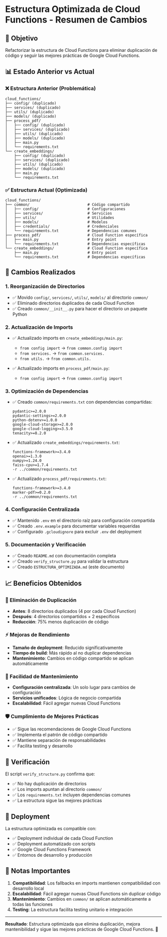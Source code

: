 # Estructura Optimizada de Cloud Functions - Resumen de Cambios

## 🎯 Objetivo
Refactorizar la estructura de Cloud Functions para eliminar duplicación de código y seguir las mejores prácticas de Google Cloud Functions.

## 📊 Estado Anterior vs Actual

### ❌ Estructura Anterior (Problemática)
```
cloud_functions/
├── config/ (duplicado)
├── services/ (duplicado)
├── utils/ (duplicado)
├── models/ (duplicado)
├── process_pdf/
│   ├── config/ (duplicado)
│   ├── services/ (duplicado)
│   ├── utils/ (duplicado)
│   ├── models/ (duplicado)
│   ├── main.py
│   └── requirements.txt
└── create_embeddings/
    ├── config/ (duplicado)
    ├── services/ (duplicado)
    ├── utils/ (duplicado)
    ├── models/ (duplicado)
    ├── main.py
    └── requirements.txt
```

### ✅ Estructura Actual (Optimizada)
```
cloud_functions/
├── common/                          # Código compartido
│   ├── config/                      # Configuraciones
│   ├── services/                    # Servicios
│   ├── utils/                       # Utilidades
│   ├── models/                      # Modelos
│   ├── credentials/                 # Credenciales
│   └── requirements.txt             # Dependencias comunes
├── process_pdf/                     # Cloud Function específica
│   ├── main.py                      # Entry point
│   └── requirements.txt             # Dependencias específicas
└── create_embeddings/               # Cloud Function específica
    ├── main.py                      # Entry point
    └── requirements.txt             # Dependencias específicas
```

## 🔧 Cambios Realizados

### 1. Reorganización de Directorios
- ✅ Movido `config/`, `services/`, `utils/`, `models/` al directorio `common/`
- ✅ Eliminado directorios duplicados de cada Cloud Function
- ✅ Creado `common/__init__.py` para hacer el directorio un paquete Python

### 2. Actualización de Imports
- ✅ Actualizado imports en `create_embeddings/main.py`:
  - `from config import` → `from common.config import`
  - `from services.` → `from common.services.`
  - `from utils.` → `from common.utils.`

- ✅ Actualizado imports en `process_pdf/main.py`:
  - `from config import` → `from common.config import`

### 3. Optimización de Dependencias
- ✅ Creado `common/requirements.txt` con dependencias compartidas:
  ```
  pydantic>=2.0.0
  pydantic-settings>=2.0.0
  python-dotenv>=1.0.0
  google-cloud-storage>=2.0.0
  google-cloud-logging>=3.5.0
  tenacity>=8.2.0
  ```

- ✅ Actualizado `create_embeddings/requirements.txt`:
  ```
  functions-framework>=3.4.0
  openai>=1.3.0
  numpy>=1.24.0
  faiss-cpu>=1.7.4
  -r ../common/requirements.txt
  ```

- ✅ Actualizado `process_pdf/requirements.txt`:
  ```
  functions-framework>=3.4.0
  marker-pdf>=0.2.0
  -r ../common/requirements.txt
  ```

### 4. Configuración Centralizada
- ✅ Mantenido `.env` en el directorio raíz para configuración compartida
- ✅ Creado `.env.example` para documentar variables requeridas
- ✅ Configurado `.gcloudignore` para excluir `.env` del deployment

### 5. Documentación y Verificación
- ✅ Creado `README.md` con documentación completa
- ✅ Creado `verify_structure.py` para validar la estructura
- ✅ Creado `ESTRUCTURA_OPTIMIZADA.md` (este documento)

## 📈 Beneficios Obtenidos

### 🎯 Eliminación de Duplicación
- **Antes**: 8 directorios duplicados (4 por cada Cloud Function)
- **Después**: 4 directorios compartidos + 2 específicos
- **Reducción**: 75% menos duplicación de código

### ⚡ Mejoras de Rendimiento
- **Tamaño de deployment**: Reducido significativamente
- **Tiempo de build**: Más rápido al no duplicar dependencias
- **Mantenimiento**: Cambios en código compartido se aplican automáticamente

### 🔧 Facilidad de Mantenimiento
- **Configuración centralizada**: Un solo lugar para cambios de configuración
- **Servicios unificados**: Lógica de negocio compartida
- **Escalabilidad**: Fácil agregar nuevas Cloud Functions

### 🛡️ Cumplimiento de Mejores Prácticas
- ✅ Sigue las recomendaciones de Google Cloud Functions
- ✅ Implementa el patrón de código compartido
- ✅ Mantiene separación de responsabilidades
- ✅ Facilita testing y desarrollo

## 🧪 Verificación

El script `verify_structure.py` confirma que:
- ✅ No hay duplicación de directorios
- ✅ Los imports apuntan al directorio `common/`
- ✅ Los `requirements.txt` incluyen dependencias comunes
- ✅ La estructura sigue las mejores prácticas

## 🚀 Deployment

La estructura optimizada es compatible con:
- ✅ Deployment individual de cada Cloud Function
- ✅ Deployment automatizado con scripts
- ✅ Google Cloud Functions Framework
- ✅ Entornos de desarrollo y producción

## 📝 Notas Importantes

1. **Compatibilidad**: Los fallbacks en imports mantienen compatibilidad con desarrollo local
2. **Escalabilidad**: Fácil agregar nuevas Cloud Functions sin duplicar código
3. **Mantenimiento**: Cambios en `common/` se aplican automáticamente a todas las funciones
4. **Testing**: La estructura facilita testing unitario e integración

---

**Resultado**: Estructura optimizada que elimina duplicación, mejora mantenibilidad y sigue las mejores prácticas de Google Cloud Functions. 🎉 